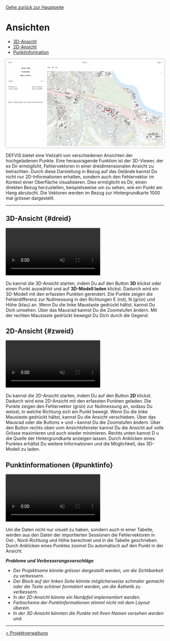 [Gehe zurück zur Hauptseite](index.html)

# Ansichten

<ul>
<li><a href="https://fabianruefenacht.github.io/DEFVIS/current_project.html#dreid">3D-Ansicht</a></li>
<li><a href="https://fabianruefenacht.github.io/DEFVIS/current_project.html#zweid">2D-Ansicht</a></li>
<li><a href="https://fabianruefenacht.github.io/DEFVIS/current_project.html#punktinfo">Punktinformation</a></li>
</ul>

<img src="screenshots/current_project.png" alt="geladenes_Projekt" style="max-width: 100%; box-shadow: 0 0 5px rgba(0, 0, 0, 0.3);">

DEFVIS bietet eine Vielzahl von verschiedenen Ansichten der hochgeladenen Punkte. Eine herausragende Funktion ist der 3D-Viewer, der es Dir ermöglicht, Fehlervektoren in einer dreidimensionalen Ansicht zu betrachten. Durch diese Darstellung in Bezug auf das Gelände kannst Du nicht nur 2D-Informationen erhalten, sondern auch den Fehlervektor im Kontext einer Oberfläche visualisieren. Dies ermöglicht es Dir, einen direkten Bezug herzustellen, beispielsweise um zu sehen, wie ein Punkt am Hang abrutscht.
Die Vektoren werden im Bezug zur Hintergrundkarte 1000 mal grösser dargestellt.

---

## 3D-Ansicht {#dreid}

<video controls autoplay muted loop style="max-width: 100%; box-shadow: 0 0 5px rgba(0, 0, 0, 0.3);">
<source src="./videos/3D.mp4" type="video/mp4">
Your browser does not support the video tag.
</video>

<p></p>

Du kannst die 3D-Ansicht starten, indem Du auf den Button **3D** klickst oder einen Punkt auswählst und auf **3D-Modell laden** klickst. Dadurch wird ein 3D-Modell mit den erfassten Punkten gerendert. Die Punkte zeigen die Fehlerdifferenz zur Nullmessung in den Richtungen E (rot), N (grün) und Höhe (blau) an. Wenn Du die linke Maustaste gedrückt hältst, kannst Du Dich umsehen. Über das Mausrad kannst Du die Zoomstufen ändern. Mit der rechten Maustaste gedrückt bewegst Du Dich durch die Gegend.

## 2D-Ansicht {#zweid}

<video controls autoplay muted loop style="max-width: 100%; box-shadow: 0 0 5px rgba(0, 0, 0, 0.3);">
<source src="./videos/2D.mp4" type="video/mp4">
Your browser does not support the video tag.
</video>

<p></p>

Du kannst die 2D-Ansicht starten, indem Du auf den Button **2D** klickst. Dadurch wird eine 2D-Ansicht mit den erfassten Punkten geladen. Die Punkte zeigen den Fehlervektor (grün) zur Nullmessung an, sodass Du weisst, in welche Richtung sich ein Punkt bewegt. Wenn Du die linke Maustaste gedrückt hältst, kannst Du die Ansicht verschieben. Über das Mausrad oder die Buttons **+** und **-** kannst Du die Zoomstufen ändern. Über den Button rechts oben vom Ansichtsfenster kannst Du die Ansicht auf volle Grösse maximieren und auch wieder minimieren. Rechts unten kannst D u die Quelle der Hintergrundkarte anzeigen lassen. Durch Anklicken eines Punktes erhältst Du weitere Informationen und die Möglichkeit, das 3D-Modell zu laden.

## Punktinformationen {#punktinfo}

<video controls autoplay muted loop style="max-width: 100%; box-shadow: 0 0 5px rgba(0, 0, 0, 0.3);">
<source src="./videos/punktinfo.mp4" type="video/mp4">
Your browser does not support the video tag.
</video>

<p></p>

Um die Daten nicht nur visuell zu haben, sondern auch in einer Tabelle, werden aus den Daten der importierten Sessionen die Fehlervektoren in Ost-, Nord-Richtung und Höhe berechnet und in die Tabelle geschrieben. Durch Anklicken eines Punktes zoomst Du automatisch auf den Punkt in der Ansicht.

**_Probleme und Verbesserungsvorschläge_**

- _Der Projektname könnte grösser dargestellt werden, um die Sichtbarkeit zu verbessern._
- _Der Block auf der linken Seite könnte möglicherweise schmaler gemacht oder die Texte schöner formatiert werden, um die Ästhetik zu verbessern._
- _In der 2D-Ansicht könnte ein Nordpfeil implementiert werden._
- _Farbschema der Punktinformationen stimmt nicht mit dem Layout überein._
- _In der 3D-Ansicht könnten die Punkte mit Ihren Namen versehen werden und._

---

<div style="text-align: left; float: left;"><a href="projektverwaltung.html">< Projektverwaltung</a></div>
